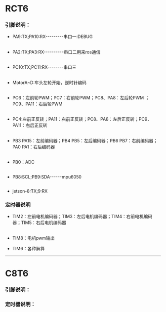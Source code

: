 # RCT6

### 引脚说明：

* PA9:TX;PA10:RX---------串口一:DEBUG
##

* PA2:TX;PA3:RX----------串口二用来ros通信
##
* PC10:TX;PC11:RX--------串口三
##

* MotorA~D:车头左轮开始，逆时针编码
##

* PC6：左前轮PWM；PC7：右前轮PWM；PC8、PA8：左后轮PWM ；PC9、PA11：右后轮PWM  
##

* PC4:左前正反转；PA11：右前正反转；PC8、PA8：左后正反转；PC9、PA11：右后正反转  
##

* PB3 PA15：左前编码器；PB4 PB5：左后编码器；PB6 PB7：右前编码器；PA0 PA1：右后编码器

##

* PB0：ADC

##

* PB8:SCL;PB9:SDA------mpu6050
##

* jetson-8:TX;9:RX

### 定时器说明

* TIM2：左前电机编码器；TIM3：左后电机编码器；TIM4：右前电机编码器；TIM5：右后电机编码器
##
* TIM8：电机pwm输出

* TIM6：各种解算

***

# C8T6

### 引脚说明：

### 定时器说明：


